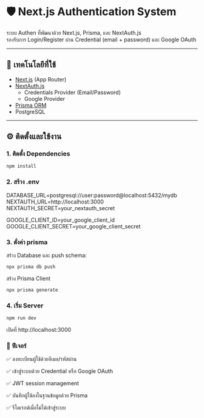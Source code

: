 # 🛡️ Next.js Authentication System

ระบบ Authen ที่พัฒนาด้วย Next.js, Prisma, และ NextAuth.js  
รองรับการ Login/Register ผ่าน Credential (email + password) และ Google OAuth

---

## 🔧 เทคโนโลยีที่ใช้

- [Next.js](https://nextjs.org/) (App Router)
- [NextAuth.js](https://authjs.dev/)
  - Credentials Provider (Email/Password)
  - Google Provider
- [Prisma ORM](https://www.prisma.io/)
- PostgreSQL

---

## ⚙️ ติดตั้งและใช้งาน

### 1. ติดตั้ง Dependencies
```bash
npm install
```

### 2. สร้าง .env

DATABASE_URL=postgresql://user:password@localhost:5432/mydb
NEXTAUTH_URL=http://localhost:3000
NEXTAUTH_SECRET=your_nextauth_secret

GOOGLE_CLIENT_ID=your_google_client_id
GOOGLE_CLIENT_SECRET=your_google_client_secret

### 3. ตั่งค่า prisma 
สร้าง Database และ push schema:
``` bash
npx prisma db push
```
สร้าง Prisma Client
``` bash
npx prisma generate
```

### 4. เริ่ม Server
``` bash
npm run dev
```
เปิดที่ http://localhost:3000

### 🧪 ฟีเจอร์
✅ ลงทะเบียนผู้ใช้ด้วยอีเมล/รหัสผ่าน

✅ เข้าสู่ระบบด้วย Credential หรือ Google OAuth

✅ JWT session management

✅ บันทึกผู้ใช้ลงในฐานข้อมูลด้วย Prisma

✅ รีไดเรกต์เมื่อไม่ได้เข้าสู่ระบบ
